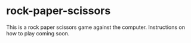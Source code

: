 # rock-paper-scissors
This is a rock paper scissors game against the computer. Instructions on how to play coming soon.